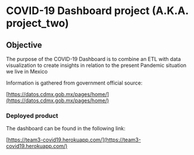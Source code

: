# COVID-19 Dashboard project (A.K.A. project_two)

## Objective

The purpose of the COVID-19 Dashboard is to combine an ETL with data visualization to create insights in relation to the present Pandemic situation we live in Mexico

Information is gathered from government official source:

[https://datos.cdmx.gob.mx/pages/home/](https://datos.cdmx.gob.mx/pages/home/)

### Deployed product

The dashboard can be found in the following link:

[https://team3-covid19.herokuapp.com/](https://team3-covid19.herokuapp.com/)